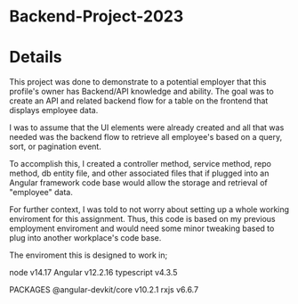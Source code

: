 # Backend-Project-2023

# Details

This project was done to demonstrate to a potential employer that this profile's owner has Backend/API knowledge and ability. The goal was to create an API and related backend flow for a table on the frontend that displays employee data. 

I was to assume that the UI elements were already created and all that was needed was the backend flow to retrieve all employee's based on a query, sort, or pagination event.

To accomplish this, I created a controller method, service method, repo method, db entity file, and other associated files that if plugged into an Angular framework code base would allow the storage and retrieval of "employee" data. 

For further context, I was told to not worry about setting up a whole working enviroment for this assignment. Thus, this code is based on my previous employment enviroment and would need some minor tweaking based to plug into another workplace's code base. 

The enviroment this is designed to work in;

node v14.17
Angular v12.2.16
typescript v4.3.5

PACKAGES
@angular-devkit/core v10.2.1
rxjs v6.6.7


